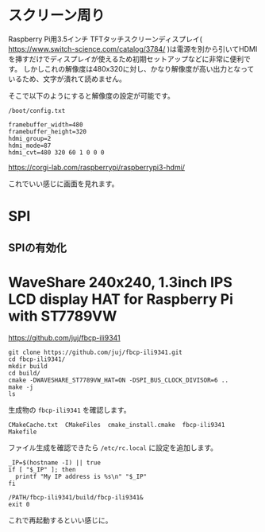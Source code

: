 # スクリーン周り

Raspberry Pi用3.5インチ TFTタッチスクリーンディスプレイ( https://www.switch-science.com/catalog/3784/ )は電源を別から引いてHDMIを挿すだけでディスプレイが使えるため初期セットアップなどに非常に便利です。
しかしこれの解像度は480x320に対し、かなり解像度が高い出力となっているため、文字が潰れて読めません。

そこで以下のようにすると解像度の設定が可能です。

`/boot/config.txt`

```
framebuffer_width=480
framebuffer_height=320
hdmi_group=2
hdmi_mode=87
hdmi_cvt=480 320 60 1 0 0 0
```

https://corgi-lab.com/raspberrypi/raspberrypi3-hdmi/

これでいい感じに画面を見れます。

# SPI

## SPIの有効化

# WaveShare 240x240, 1.3inch IPS LCD display HAT for Raspberry Pi with ST7789VW

https://github.com/juj/fbcp-ili9341

```
git clone https://github.com/juj/fbcp-ili9341.git
cd fbcp-ili9341/
mkdir build
cd build/
cmake -DWAVESHARE_ST7789VW_HAT=ON -DSPI_BUS_CLOCK_DIVISOR=6 ..
make -j
ls
```

生成物の `fbcp-ili9341` を確認します。

```
CMakeCache.txt  CMakeFiles  cmake_install.cmake  fbcp-ili9341  Makefile
```

ファイル生成を確認できたら `/etc/rc.local` に設定を追加します。

```
_IP=$(hostname -I) || true
if [ "$_IP" ]; then
  printf "My IP address is %s\n" "$_IP"
fi

/PATH/fbcp-ili9341/build/fbcp-ili9341&
exit 0
```

これで再起動するといい感じに。
